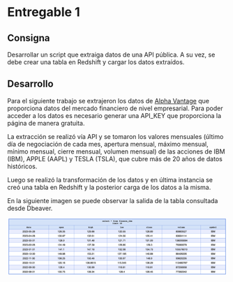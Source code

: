 # Entregable 1
## Consigna
Desarrollar un script que extraiga datos de una API pública. A su vez, se debe crear una tabla en Redshift y cargar los datos extraídos.

## Desarrollo
Para el siguiente trabajo se extrajeron los datos de
[Alpha Vantage](https://www.alphavantage.co/) que proporciona datos del mercado financiero de nivel empresarial. Para poder acceder a los datos es necesario generar una API_KEY que proporciona la página de manera gratuita.

La extracción se realizó vía API y se tomaron los valores mensuales (último día de negociación de cada mes, apertura mensual, máximo mensual, mínimo mensual, cierre mensual, volumen mensual) de las acciones de IBM (IBM), APPLE (AAPL) y TESLA (TSLA), que cubre más de 20 años de datos históricos.

Luego se realizó la transformación de los datos y en última instancia se creó una tabla en Redshift y la posterior carga de los datos a la misma.

En la siguiente imagen se puede observar la salida de la tabla consultada desde Dbeaver.

<img src="images/output_query.png">
